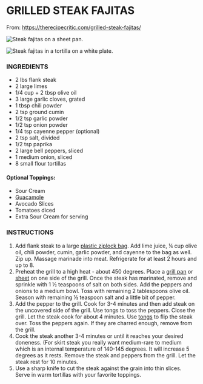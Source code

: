 

# GRILLED STEAK FAJITAS

From: https://therecipecritic.com/grilled-steak-fajitas/

![Steak fajitas on a sheet pan. ](https://therecipecritic.com/wp-content/uploads/2020/06/Grilled-Steak-Fajitas-3-1-1.jpg)



![Steak fajitas in a tortilla on a white plate. ](https://therecipecritic.com/wp-content/uploads/2020/06/Grilled-Steak-Fajitas-5-1-1.jpg)



### INGREDIENTS

- 2 lbs flank steak
- 2 large limes
- 1/4 cup + 2 tbsp olive oil
- 3 large garlic cloves, grated
- 1 tbsp chili powder
- 2 tsp ground cumin
- 1/2 tsp garlic powder
- 1/2 tsp onion powder
- 1/4 tsp cayenne pepper (optional)
- 2 tsp salt, divided
- 1/2 tsp paprika
- 2 large bell peppers, sliced
- 1 medium onion, sliced
- 8 small flour tortillas

#### Optional Toppings:

- Sour Cream
- [Guacamole](https://therecipecritic.com/guacamole/)
- Avocado Slices
- Tomatoes diced
- Extra Sour Cream for serving

### INSTRUCTIONS

1. Add flank steak to a large [plastic ziplock bag](https://amzn.to/2Clk4JZ). Add lime juice, ¼ cup olive oil, chili powder, cumin, garlic powder, and cayenne to the bag as well. Zip up. Massage marinade into meat. Refrigerate for at least 2 hours and up to 8.
2. Preheat the grill to a high heat - about 450 degrees. Place a [grill pan](https://amzn.to/3dmlaC4) or [sheet](https://amzn.to/2NkWcbU) on one side of the grill. Once the steak has marinated, remove and sprinkle with 1 ½ teaspoons of salt on both sides. Add the peppers and onions to a medium bowl. Toss with remaining 2 tablespoons olive oil. Season with remaining ½ teaspoon salt and a little bit of pepper.
3. Add the pepper to the grill. Cook for 3-4 minutes and then add steak on the uncovered side of the grill. Use tongs to toss the peppers. Close the grill. Let the steak cook for about 4 minutes. Use [tongs](https://amzn.to/3ezbzJq) to flip the steak over. Toss the peppers again. If they are charred enough, remove from the grill.
4. Cook the steak another 3-4 minutes or until it reaches your desired doneness. (For skirt steak you really want medium-rare to medium which is an internal temperature of 140-145 degrees. It will increase 5 degrees as it rests. Remove the steak and peppers from the grill. Let the steak rest for 10 minutes.
5. Use a sharp knife to cut the steak against the grain into thin slices. Serve in warm tortillas with your favorite toppings.